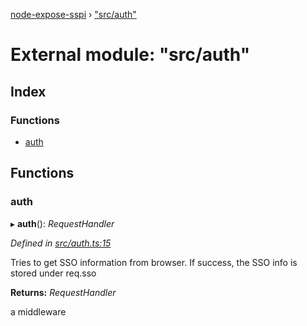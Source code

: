 [node-expose-sspi](../README.md) › ["src/auth"](_src_auth_.md)

# External module: "src/auth"

## Index

### Functions

* [auth](_src_auth_.md#auth)

## Functions

###  auth

▸ **auth**(): *RequestHandler*

*Defined in [src/auth.ts:15](https://github.com/jlguenego/node-expose-sspi/blob/15baf5f/src/auth.ts#L15)*

Tries to get SSO information from browser. If success, the SSO info
is stored under req.sso

**Returns:** *RequestHandler*

a middleware
